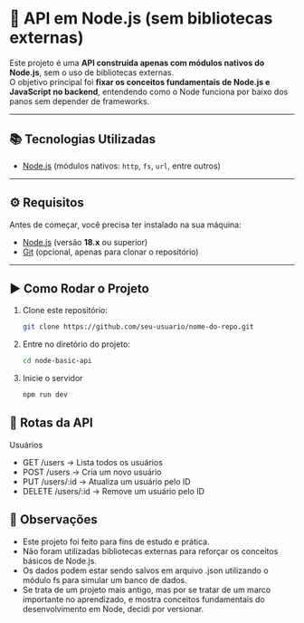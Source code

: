 # 🚀 API em Node.js (sem bibliotecas externas)

Este projeto é uma **API construída apenas com módulos nativos do Node.js**, sem o uso de bibliotecas externas.  
O objetivo principal foi **fixar os conceitos fundamentais de Node.js e JavaScript no backend**, entendendo como o Node funciona por baixo dos panos sem depender de frameworks.

---

## 📚 Tecnologias Utilizadas
- [Node.js](https://nodejs.org) (módulos nativos: `http`, `fs`, `url`, entre outros)

---

## ⚙️ Requisitos
Antes de começar, você precisa ter instalado na sua máquina:

- [Node.js](https://nodejs.org/en/) (versão **18.x** ou superior)  
- [Git](https://git-scm.com/) (opcional, apenas para clonar o repositório)

---

## ▶️ Como Rodar o Projeto

1. Clone este repositório:
   ```bash
   git clone https://github.com/seu-usuario/nome-do-repo.git

2. Entre no diretório do projeto:
   ```bash
   cd node-basic-api
3. Inicie o servidor
   ```bash
   npm run dev
   
## 📡 Rotas da API
Usuários
- GET /users → Lista todos os usuários
- POST /users → Cria um novo usuário
- PUT /users/:id → Atualiza um usuário pelo ID
- DELETE /users/:id → Remove um usuário pelo ID

## 📝 Observações
- Este projeto foi feito para fins de estudo e prática.
- Não foram utilizadas bibliotecas externas para reforçar os conceitos básicos de Node.js.
- Os dados podem estar sendo salvos em arquivo .json utilizando o módulo fs para simular um banco de dados.
- Se trata de um projeto mais antigo, mas por se tratar de um marco importante no aprendizado, e mostra conceitos fundamentais do desenvolvimento em Node, decidi por versionar.
